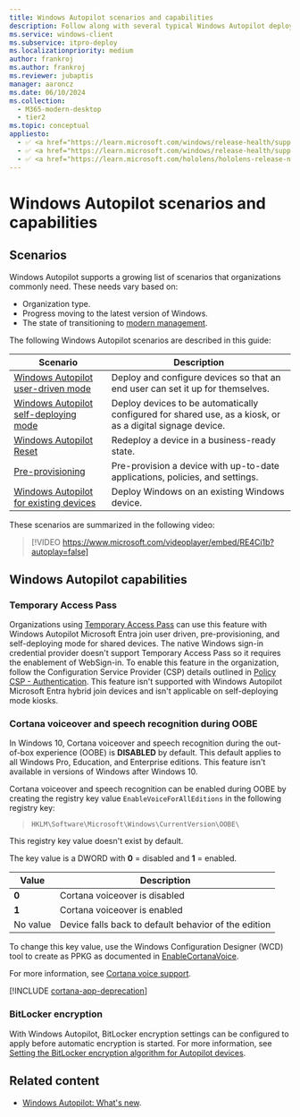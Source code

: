 ```yaml
---
title: Windows Autopilot scenarios and capabilities
description: Follow along with several typical Windows Autopilot deployment scenarios, such as redeploying a device in a business-ready state.
ms.service: windows-client
ms.subservice: itpro-deploy
ms.localizationpriority: medium
author: frankroj
ms.author: frankroj
ms.reviewer: jubaptis
manager: aaroncz
ms.date: 06/10/2024
ms.collection:
  - M365-modern-desktop
  - tier2
ms.topic: conceptual
appliesto:
  - ✅ <a href="https://learn.microsoft.com/windows/release-health/supported-versions-windows-client" target="_blank">Windows 11</a>
  - ✅ <a href="https://learn.microsoft.com/windows/release-health/supported-versions-windows-client" target="_blank">Windows 10</a>
  - ✅ <a href="https://learn.microsoft.com/hololens/hololens-release-notes" target="_blank">Windows Holographic</a>
---
```


# Windows Autopilot scenarios and capabilities

## Scenarios

Windows Autopilot supports a growing list of scenarios that organizations commonly need. These needs vary based on:

- Organization type.
- Progress moving to the latest version of Windows.
- The state of transitioning to [modern management](/windows/client-management/manage-windows-10-in-your-organization-modern-management).

The following Windows Autopilot scenarios are described in this guide:

| **Scenario** | **Description** |
| --- | --- |
| [Windows Autopilot user-driven mode](user-driven.md) | Deploy and configure devices so that an end user can set it up for themselves. |
| [Windows Autopilot self-deploying mode](self-deploying.md) | Deploy devices to be automatically configured for shared use, as a kiosk, or as a digital signage device. |
| [Windows Autopilot Reset](windows-autopilot-reset.md) | Redeploy a device in a business-ready state. |
| [Pre-provisioning](pre-provision.md) | Pre-provision a device with up-to-date applications, policies, and settings. |
| [Windows Autopilot for existing devices](existing-devices.md) | Deploy Windows on an existing Windows device. |

These scenarios are summarized in the following video:

> [!VIDEO https://www.microsoft.com/videoplayer/embed/RE4Ci1b?autoplay=false]

## Windows Autopilot capabilities

### Temporary Access Pass

Organizations using [Temporary Access Pass](/azure/active-directory/authentication/howto-authentication-temporary-access-pass) can use this feature with Windows Autopilot Microsoft Entra join user driven, pre-provisioning, and self-deploying mode for shared devices. The native Windows sign-in credential provider doesn't support Temporary Access Pass so it requires the enablement of WebSign-in. To enable this feature in the organization, follow the Configuration Service Provider (CSP) details outlined in [Policy CSP - Authentication](/windows/client-management/mdm/policy-csp-authentication#authentication-enablewebsignin). This feature isn't supported with Windows Autopilot Microsoft Entra hybrid join devices and isn't applicable on self-deploying mode kiosks.

### Cortana voiceover and speech recognition during OOBE

In Windows 10, Cortana voiceover and speech recognition during the out-of-box experience (OOBE) is **DISABLED** by default. This default applies to all Windows Pro, Education, and Enterprise editions. This feature isn't available in versions of Windows after Windows 10.

Cortana voiceover and speech recognition can be enabled during OOBE by creating the registry key value `EnableVoiceForAllEditions` in the following registry key:

> `HKLM\Software\Microsoft\Windows\CurrentVersion\OOBE\`

This registry key value doesn't exist by default.

The key value is a DWORD with **0** = disabled and **1** = enabled.

| **Value** | **Description** |
| --- | --- |
| **0** | Cortana voiceover is disabled |
| **1** | Cortana voiceover is enabled |
| No value | Device falls back to default behavior of the edition |

To change this key value, use the Windows Configuration Designer (WCD) tool to create as PPKG as documented in [EnableCortanaVoice](/windows/configuration/wcd/wcd-oobe#enablecortanavoice).

For more information, see [Cortana voice support](/windows-hardware/customize/desktop/cortana-voice-support).

[!INCLUDE [cortana-app-deprecation](../memdocs/intune/includes/cortana-app-deprecation.md)]

### BitLocker encryption

With Windows Autopilot, BitLocker encryption settings can be configured to apply before automatic encryption is started. For more information, see [Setting the BitLocker encryption algorithm for Autopilot devices](bitlocker.md).

## Related content

- [Windows Autopilot: What's new](whats-new.md).
